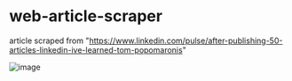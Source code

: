 # web-article-scraper

article scraped from "https://www.linkedin.com/pulse/after-publishing-50-articles-linkedin-ive-learned-tom-popomaronis"

![image](https://user-images.githubusercontent.com/48623046/126608448-71e0ed9b-631e-4067-b94b-d2cdf44f5b35.png)
